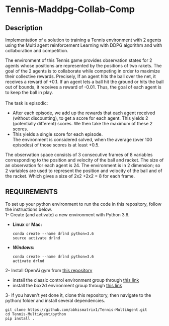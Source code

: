 # Tennis-Maddpg-Collab-Comp
## Description
Implementation of a solution to training a Tennis environment with 2 agents using the Multi agent reinforcement Learning with DDPG algorithm and with collaboration and competition.

The environment of this Tennis game provides observation states for 2 agents whose positions are represented by the positions of two rakets. The goal of the 2 agents is to collaborate while competing in order to maximize their collective rewards.
Precisely, If an agent hits the ball over the net, it receives a reward of +0.1. If an agent lets a ball hit the ground or hits the ball out of bounds, it receives a reward of -0.01. Thus, the goal of each agent is to keep the ball in play.\
\
The task is episodic:
- After each episode, we add up the rewards that each agent received (without discounting), to get a score for each agent. This yields 2 (potentially different) scores. We then take the     maximum of these 2 scores.
- This yields a single score for each episode.\
The environment is considered solved, when the average (over 100 episodes) of those scores is at least +0.5.

The observation space consists of 3 consecutive frames of 8 variables corresponding to the position and velocity of the ball and racket. The size of an observation for each agent is 24. The environment is in 2 dimension; so 2 variables are used to represent the position and velocity of the ball and of the racket. Which gives a size of 2x2 +2x2 = 8 for each frame.
## REQUIREMENTS
To set up your python environment to run the code in this repository, follow the instructions below.\
1- Create (and activate) a new environment with Python 3.6.
- **Linux** or **Mac:**
  ```
  conda create --name drlnd python=3.6
  source activate drlnd
  ```
- ***Windows:***
  ```
  conda create --name drlnd python=3.6 
  activate drlnd
  ```

2- Install OpenAi gym from [this repository](https://github.com/openai/gym)
- install the classic control environment group through [this link](https://github.com/openai/gym#classic-control)
- install the box2d environment group through [this link](https://github.com/openai/gym#box2d)

3- If you haven't yet done it, clone this repository, then navigate to the python/ folder and install several dependencies.
  ```
  git clone https://github.com/abhismatrix1/Tennis-MultiAgent.git
  cd Tennis-MultiAgent/python
  pip install .
  ```
